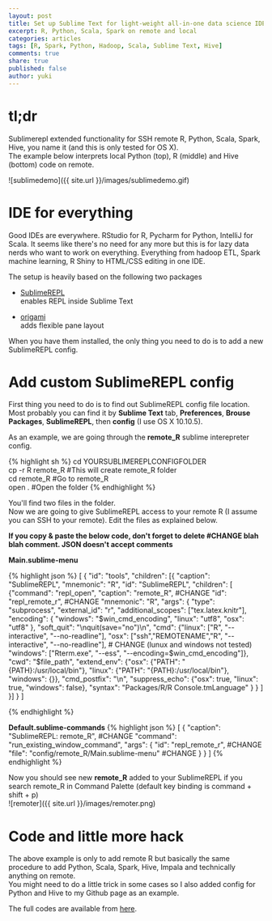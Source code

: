 ```yaml
---
layout: post
title: Set up Sublime Text for light-weight all-in-one data science IDE
excerpt: R, Python, Scala, Spark on remote and local
categories: articles
tags: [R, Spark, Python, Hadoop, Scala, Sublime Text, Hive]
comments: true
share: true
published: false 
author: yuki
---
```


# tl;dr

Sublimerepl extended functionality for SSH remote R, Python, Scala, Spark, Hive, you name it (and this is only tested for OS X).  
The example below interprets local Python (top), R (middle) and Hive (bottom) code on remote.

![sublimedemo]({{ site.url }}/images/sublimedemo.gif)


# IDE for everything

Good IDEs are everywhere. RStudio for R, Pycharm for Python, IntelliJ for Scala. It seems like there's no need for any more but this is for lazy data nerds who want to work on everything. Everything from hadoop ETL, Spark machine learning, R Shiny to HTML/CSS editing in one IDE.  


The setup is heavily based on the following two packages  

- [SublimeREPL](https://github.com/wuub/SublimeREPL)  
enables REPL inside Sublime Text

- [origami](https://github.com/SublimeText/Origami)  
adds flexible pane layout

When you have them installed, the only thing you need to do is to add a new SublimeREPL config.

# Add custom SublimeREPL config

First thing you need to do is to find out SublimeREPL config file location. Most probably you can find it by **Sublime Text** tab, **Preferences**, **Brouse Packages**, **SublimeREPL**, then **config** (I use OS X 10.10.5).

As an example, we are going through the **remote_R** sublime interepreter config.  

{% highlight sh %}
cd YOURSUBLIMEREPLCONFIGFOLDER  
cp -r R remote_R #This will create remote_R folder  
cd remote_R #Go to remote_R  
open . #Open the folder
{% endhighlight %}

You'll find two files in the folder.  
Now we are going to give SublimeREPL access to your remote R (I assume you can SSH to your remote).
Edit the files as explained below.

**If you copy & paste the below code, don't forget to delete #CHANGE blah blah comment. JSON doesn't accept comments**

**Main.sublime-menu**

{% highlight json %}
[
     {
        "id": "tools",
        "children":
        [{
            "caption": "SublimeREPL",
            "mnemonic": "R",
            "id": "SublimeREPL",
            "children":
            [
                {"command": "repl_open",
                 "caption": "remote_R", #CHANGE
                 "id": "repl_remote_r", #CHANGE
                 "mnemonic": "R",
                 "args": {
                    "type": "subprocess",
                    "external_id": "r",
                    "additional_scopes": ["tex.latex.knitr"],
                    "encoding": {
                        "windows": "$win_cmd_encoding",
                        "linux": "utf8",
                        "osx": "utf8"
                        },
                    "soft_quit": "\nquit(save=\"no\")\n",
                    "cmd": {"linux": ["R", "--interactive", "--no-readline"],
                            "osx": ["ssh","REMOTENAME","R", "--interactive", "--no-readline"], # CHANGE (lunux and windows not tested)
                            "windows": ["Rterm.exe", "--ess", "--encoding=$win_cmd_encoding"]},
                    "cwd": "$file_path",
                    "extend_env": {"osx": {"PATH": "{PATH}:/usr/local/bin"},
                                   "linux": {"PATH": "{PATH}:/usr/local/bin"},
                                   "windows": {}},
                    "cmd_postfix": "\n",
                    "suppress_echo": {"osx": true,
                                      "linux": true,
                                      "windows": false},
                    "syntax": "Packages/R/R Console.tmLanguage"
                    }
                }
            ]
        }]
    }
]

{% endhighlight %}

**Default.sublime-commands**
{% highlight json %}
[
    {
        "caption": "SublimeREPL: remote_R", #CHANGE
        "command": "run_existing_window_command", "args":
        {
            "id": "repl_remote_r", #CHANGE
            "file": "config/remote_R/Main.sublime-menu" #CHANGE
        }
    }
]
{% endhighlight %}

Now you should see new **remote_R** added to your SublimeREPL if you search remote_R in Command Palette (default key binding is command + shift + p)  
![remoter]({{ site.url }}/images/remoter.png)


# Code and little more hack
The above example is only to add remote R but basically the same procedure to add Python, Scala, Spark, Hive, Impala and technically anything on remote.  
You might need to do a little trick in some cases so I also added config for Python and Hive to my Github page as an example.

The full codes are available from [here](https://github.com/yukiegosapporo/2015-12-21-set-up-sublime-text-for-light-weight-all-in-one-data-science-ide).
